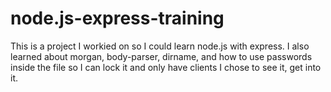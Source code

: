 # node.js-express-training
This is a project I workied on so I could learn node.js with express. I also learned about morgan, body-parser, dirname, and how to use passwords inside the file so I can lock it and only have clients I chose to see it, get into it. 
